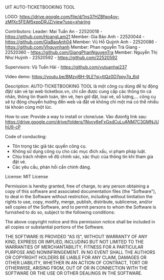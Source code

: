 UIT
AUTO-TICKETBOOKING TOOL

LOGO: https://drive.google.com/file/d/1ns37HZBfqo4ov-zMfXc5FEiM5xppDRJZ/view?usp=sharing

Contributors:
Leader: Mai Tuấn An - 22520018 - https://github.com/HoangLam21
Member: Gia Bảo Anh - 22520044 - https://github.com/GiaBaoAnh04
Member: Vũ Hồ Quỳnh Anh - 22520086 - https://github.com/Vhquynhanh
Member: Phan nguyễn Trà Giang - 22520360 - https://github.com/GiangPhanNguyenTra
Member: Nguyễn Thị Như Huỳnh - 22520592 - https://github.com/22520592

Supervisors:
Vũ Tuấn Hải - https://github.com/vutuanhai237

Video demo: https://youtu.be/BMzvjBH-9LE?si=ttQz0D7ppy7q_6id

Description: AUTO-TICKETBOOKING TOOL là một công cụ dùng để tự động đặt/ săn vé tại web ticketbox.vn, chỉ cần được cung cấp các thông tin cá nhân, thông tin thanh toán, tên vé, hẹn giờ đặt, loại vé, số lượng,... công cụ sẽ tự động chuyển hướng đến web và đặt vé không chỉ một mà có thể nhiều tài khoản cùng một lúc.

How to use: Provide a way to install or clone/use.
Vào đưonfg link sau: 
https://drive.google.com/drive/folders/1Nvcy6eFxGsdCuLuANM7C3GMNJUhU9-cP

Code of conducting: 
- Tôn trọng tác giả tác quyền công cụ.
- Không sử dụng công cụ cho các mục đích xấu, vi phạm pháp luật.
- Chịu trách nhiệm về độ chính xác, xác thực của thông tin khi tham gia đặt vé.
- Các yêu cầu, phản hồi cần chính đáng.
  
License:
MIT License

Permission is hereby granted, free of charge, to any person obtaining a copy
of this software and associated documentation files (the "Software"), to deal
in the Software without restriction, including without limitation the rights
to use, copy, modify, merge, publish, distribute, sublicense, and/or sell
copies of the Software, and to permit persons to whom the Software is
furnished to do so, subject to the following conditions:

The above copyright notice and this permission notice shall be included in all
copies or substantial portions of the Software.

THE SOFTWARE IS PROVIDED "AS IS", WITHOUT WARRANTY OF ANY KIND, EXPRESS OR
IMPLIED, INCLUDING BUT NOT LIMITED TO THE WARRANTIES OF MERCHANTABILITY,
FITNESS FOR A PARTICULAR PURPOSE AND NONINFRINGEMENT. IN NO EVENT SHALL THE
AUTHORS OR COPYRIGHT HOLDERS BE LIABLE FOR ANY CLAIM, DAMAGES OR OTHER
LIABILITY, WHETHER IN AN ACTION OF CONTRACT, TORT OR OTHERWISE, ARISING FROM,
OUT OF OR IN CONNECTION WITH THE SOFTWARE OR THE USE OR OTHER DEALINGS IN THE
SOFTWARE.


